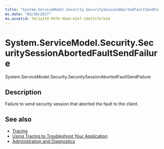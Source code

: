 ```yaml
---
title: "System.ServiceModel.Security.SecuritySessionAbortedFaultSendFailure"
ms.date: "03/30/2017"
ms.assetid: 7dc1a319-0978-46ed-b2ef-1de2317e7e2d
---
```

# System.ServiceModel.Security.SecuritySessionAbortedFaultSendFailure
System.ServiceModel.Security.SecuritySessionAbortedFaultSendFailure  
  
## Description  
 Failure to send security session that aborted the fault to the client.  
  
## See also

- [Tracing](index.md)
- [Using Tracing to Troubleshoot Your Application](using-tracing-to-troubleshoot-your-application.md)
- [Administration and Diagnostics](../index.md)
